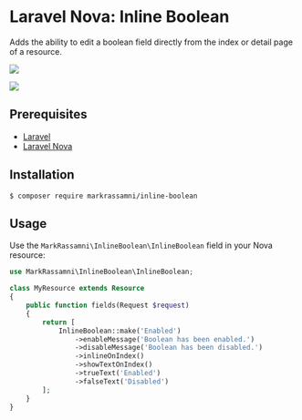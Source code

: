 # Laravel Nova: Inline Boolean

Adds the ability to edit a boolean field directly from the index or detail page of a resource.

![](https://raw.githubusercontent.com/markrassamni/inline-boolean/master/InlineBooleanIndex.png)

![](https://raw.githubusercontent.com/markrassamni/inline-boolean/master/InlineBooleanDetail.png)

## Prerequisites
 - [Laravel](https://laravel.com/)
 - [Laravel Nova](https://nova.laravel.com/)

## Installation

```
$ composer require markrassamni/inline-boolean
```

## Usage

Use the `MarkRassamni\InlineBoolean\InlineBoolean` field in your Nova resource:

```php
use MarkRassamni\InlineBoolean\InlineBoolean;

class MyResource extends Resource
{
    public function fields(Request $request)
    {
        return [
            InlineBoolean::make('Enabled')
                ->enableMessage('Boolean has been enabled.')
                ->disableMessage('Boolean has been disabled.')
                ->inlineOnIndex()
                ->showTextOnIndex()
                ->trueText('Enabled')
                ->falseText('Disabled')
        ];
    }
}
```